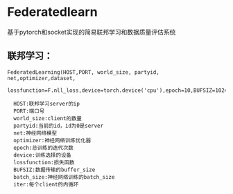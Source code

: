 # Federatedlearn
  基于pytorch和socket实现的简易联邦学习和数据质量评估系统
  
  ## 联邦学习：
  
  ```
  FederatedLearning(HOST,PORT, world_size, partyid, net,optimizer,dataset,
                      lossfunction=F.nll_loss,device=torch.device('cpu'),epoch=10,BUFSIZ=1024000000,batch_size=64,iter=5)
  ```
  ```
    HOST:联邦学习server的ip
    PORT:端口号
    world_size:client的数量
    partyid:当前的id，id为0是server
    net:神经网络模型
    optimizer:神经网络训练优化器
    epoch:总训练的迭代次数
    device:训练选择的设备
    lossfunction:损失函数
    BUFSIZ:数据传输的buffer_size
    batch_size:神经网络训练的batch_size
    iter:每个client的内循环
```
  
  

